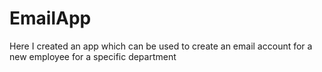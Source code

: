 # EmailApp
Here I created an app which can be used to create an email account for a new employee for a specific department
